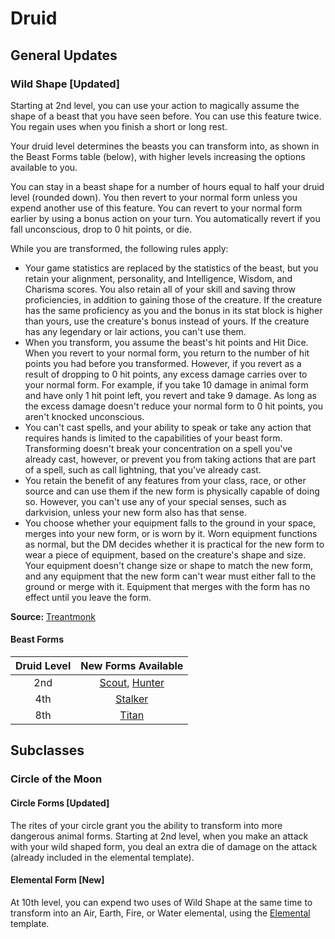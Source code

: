 # Druid

## General Updates

### Wild Shape [Updated]

Starting at 2nd level, you can use your action to magically assume the shape of a beast that you have seen before. You can use this feature twice. You regain uses when you finish a short or long rest.

Your druid level determines the beasts you can transform into, as shown in the Beast Forms table (below), with higher levels increasing the options available to you.

You can stay in a beast shape for a number of hours equal to half your druid level (rounded down). You then revert to your normal form unless you expend another use of this feature. You can revert to your normal form earlier by using a bonus action on your turn. You automatically revert if you fall unconscious, drop to 0 hit points, or die.

While you are transformed, the following rules apply:

- Your game statistics are replaced by the statistics of the beast, but you retain your alignment, personality, and Intelligence, Wisdom, and Charisma scores. You also retain all of your skill and saving throw proficiencies, in addition to gaining those of the creature. If the creature has the same proficiency as you and the bonus in its stat block is higher than yours, use the creature's bonus instead of yours. If the creature has any legendary or lair actions, you can't use them.
- When you transform, you assume the beast's hit points and Hit Dice. When you revert to your normal form, you return to the number of hit points you had before you transformed. However, if you revert as a result of dropping to 0 hit points, any excess damage carries over to your normal form. For example, if you take 10 damage in animal form and have only 1 hit point left, you revert and take 9 damage. As long as the excess damage doesn't reduce your normal form to 0 hit points, you aren't knocked unconscious.
- You can't cast spells, and your ability to speak or take any action that requires hands is limited to the capabilities of your beast form. Transforming doesn't break your concentration on a spell you've already cast, however, or prevent you from taking actions that are part of a spell, such as call lightning, that you've already cast.
- You retain the benefit of any features from your class, race, or other source and can use them if the new form is physically capable of doing so. However, you can't use any of your special senses, such as darkvision, unless your new form also has that sense.
- You choose whether your equipment falls to the ground in your space, merges into your new form, or is worn by it. Worn equipment functions as normal, but the DM decides whether it is practical for the new form to wear a piece of equipment, based on the creature's shape and size. Your equipment doesn't change size or shape to match the new form, and any equipment that the new form can't wear must either fall to the ground or merge with it. Equipment that merges with the form has no effect until you leave the form.

**Source:** [Treantmonk](https://www.youtube.com/watch?v=RSjJ25RDUV4)

#### Beast Forms

| Druid Level | New Forms Available |
|:-----------:|:---------------:|
| 2nd         | [Scout](https://github.com/VoltCruelerz/OwlMarble-Magic/blob/master/classes/druid/Beast%20Forms.md#scout), [Hunter](https://github.com/VoltCruelerz/OwlMarble-Magic/blob/master/classes/druid/Beast%20Forms.md#hunter) |
| 4th         | [Stalker](https://github.com/VoltCruelerz/OwlMarble-Magic/blob/master/classes/druid/Beast%20Forms.md#stalker) |
| 8th         | [Titan](https://github.com/VoltCruelerz/OwlMarble-Magic/blob/master/classes/druid/Beast%20Forms.md#titan) |

## Subclasses

### Circle of the Moon

#### Circle Forms [Updated]

The rites of your circle grant you the ability to transform into more dangerous animal forms.  Starting at 2nd level, when you make an attack with your wild shaped form, you deal an extra die of damage on the attack (already included in the elemental template).

#### Elemental Form [New]

At 10th level, you can expend two uses of Wild Shape at the same time to transform into an Air, Earth, Fire, or Water elemental, using the [Elemental](https://github.com/VoltCruelerz/OwlMarble-Magic/blob/master/classes/druid/Beast%20Forms.md#elemental) template.
